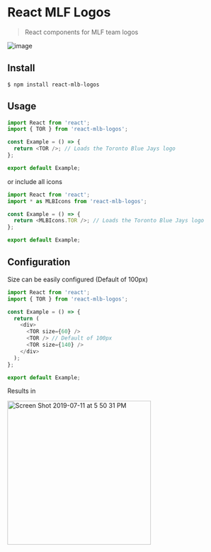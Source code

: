 # React MLF Logos

> React components for MLF team logos

![image](https://user-images.githubusercontent.com/11506653/74988213-3d6abc00-540b-11ea-9a5e-328b15059f46.png)

## Install

```shell
$ npm install react-mlb-logos
```

## Usage

```js
import React from 'react';
import { TOR } from 'react-mlb-logos';

const Example = () => {
  return <TOR />; // Loads the Toronto Blue Jays logo
};

export default Example;
```

or include all icons

```js
import React from 'react';
import * as MLBIcons from 'react-mlb-logos';

const Example = () => {
  return <MLBIcons.TOR />; // Loads the Toronto Blue Jays logo
};

export default Example;
```

## Configuration

Size can be easily configured (Default of 100px)

```js
import React from 'react';
import { TOR } from 'react-mlb-logos';

const Example = () => {
  return (
    <div>
      <TOR size={60} />
      <TOR /> // Default of 100px
      <TOR size={140} />
    </div>
  );
};

export default Example;
```

Results in

<img width="324" alt="Screen Shot 2019-07-11 at 5 50 31 PM" src="https://user-images.githubusercontent.com/11506653/74988355-a4887080-540b-11ea-8109-0327cb8ec55c.png">

